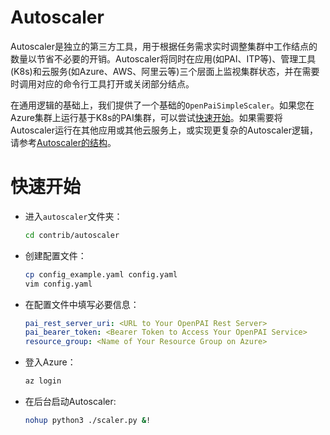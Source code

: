 # Autoscaler

Autoscaler是独立的第三方工具，用于根据任务需求实时调整集群中工作结点的数量以节省不必要的开销。Autoscaler将同时在应用(如PAI、ITP等)、管理工具(K8s)和云服务(如Azure、AWS、阿里云等)三个层面上监视集群状态，并在需要时调用对应的命令行工具打开或关闭部分结点。

在通用逻辑的基础上，我们提供了一个基础的`OpenPaiSimpleScaler`。如果您在Azure集群上运行基于K8s的PAI集群，可以尝试[快速开始](#quick-start)。如果需要将Autoscaler运行在其他应用或其他云服务上，或实现更复杂的Autoscaler逻辑，请参考[Autoscaler的结构](../../../contrib/autoscaler/README.md/#3-structure)。

# <div id="quick-start">快速开始</div>

- 进入`autoscaler`文件夹：

    ```bash
    cd contrib/autoscaler
    ```

- 创建配置文件：

    ```bash
    cp config_example.yaml config.yaml
    vim config.yaml
    ```

- 在配置文件中填写必要信息：

    ```yaml
    pai_rest_server_uri: <URL to Your OpenPAI Rest Server>
    pai_bearer_token: <Bearer Token to Access Your OpenPAI Service>
    resource_group: <Name of Your Resource Group on Azure>
    ```

- 登入Azure：

    ```bash
    az login
    ```

- 在后台启动Autoscaler:

    ```bash
    nohup python3 ./scaler.py &!
    ```